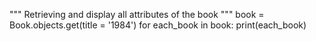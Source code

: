 """ Retrieving and display all attributes of the book """
book = Book.objects.get(title = '1984')
for each_book in book:
  print(each_book)
